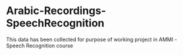 # Arabic-Recordings-SpeechRecognition
This data has been collected for purpose of working project in  AMMI -Speech Recognition course
